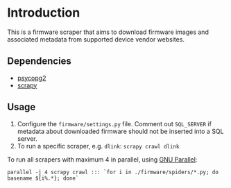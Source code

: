 # Introduction

This is a firmware scraper that aims to download firmware images and associated
metadata from supported device vendor websites.

## Dependencies

- [psycopg2](http://initd.org/psycopg/)
- [scrapy](http://scrapy.org/)

## Usage

1. Configure the `firmware/settings.py` file. Comment out `SQL_SERVER` if metadata about
downloaded firmware should not be inserted into a SQL server.
2. To run a specific scraper, e.g. `dlink`: `scrapy crawl dlink`

To run all scrapers with maximum 4 in parallel, using [GNU Parallel](https://www.gnu.org/software/parallel/):

```parallel -j 4 scrapy crawl ::: `for i in ./firmware/spiders/*.py; do basename ${i%.*}; done` ```
